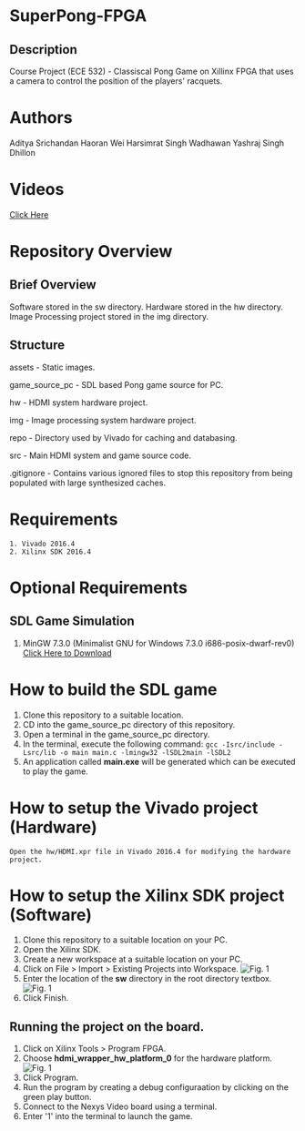 # SuperPong-FPGA

## Description
Course Project (ECE 532) - Classiscal Pong Game on Xillinx FPGA that uses a camera to control the position of the players' racquets.

# Authors
Aditya Srichandan
Haoran Wei
Harsimrat Singh Wadhawan
Yashraj Singh Dhillon

# Videos
[Click Here](./docs/README.md)

# Repository Overview

## Brief Overview
Software stored in the sw directory.
Hardware stored in the hw directory.
Image Processing project stored in the img directory.

## Structure
assets - Static images.

game_source_pc - SDL based Pong game source for PC.

hw - HDMI system hardware project.

img - Image processing system hardware project.

repo - Directory used by Vivado for caching and databasing.

src - Main HDMI system and game source code.

.gitignore - Contains various ignored files to stop this repository from being populated with large synthesized caches.

# Requirements

	1. Vivado 2016.4
	2. Xilinx SDK 2016.4

# Optional Requirements

## SDL Game Simulation
1. MinGW 7.3.0 (Minimalist GNU for Windows 7.3.0 i686-posix-dwarf-rev0) [Click Here to Download](https://sourceforge.net/projects/mingw-w64/files/Toolchains%20targetting%20Win32/Personal%20Builds/mingw-builds/6.4.0/threads-posix/dwarf/i686-6.4.0-release-posix-dwarf-rt_v5-rev0.7z/download)

# How to build the SDL game
1. Clone this repository to a suitable location.
2. CD into the game_source_pc directory of this repository.
3. Open a terminal in the game_source_pc directory.
4. In the terminal, execute the following command:
 ```gcc -Isrc/include -Lsrc/lib -o main main.c -lmingw32 -lSDL2main -lSDL2```
 5. An application called **main.exe** will be generated which can be executed to play the game.

# How to setup the Vivado project (Hardware)

	Open the hw/HDMI.xpr file in Vivado 2016.4 for modifying the hardware project.

# How to setup the Xilinx SDK project (Software)

1. Clone this repository to a suitable location on your PC.
2. Open the Xilinx SDK.
3. Create a new workspace at a suitable location on your PC.
4. Click on File > Import > Existing Projects into Workspace.
![Fig. 1](/assets/generalproj.bmp)
5. Enter the location of the **sw** directory in the root directory textbox.
![Fig. 1](/assets/root0dir.bmp)
6. Click Finish.

## Running the project on the board.
1. Click on Xilinx Tools > Program FPGA.
2. Choose **hdmi_wrapper_hw_platform_0** for the hardware platform.
![Fig. 1](/assets/prog.bmp)
3. Click Program.
4. Run the program by creating a debug configuraation by clicking on the green play button.
5. Connect to the Nexys Video board using a terminal.
6. Enter '1' into the terminal to launch the game.

